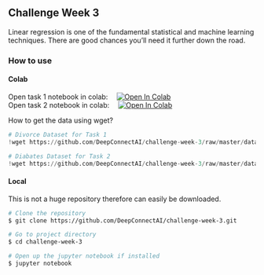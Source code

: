 ## Challenge Week 3
Linear regression is one of the fundamental statistical and machine learning techniques. There are good chances you’ll need it further down the road.

### How to use

#### Colab
Open task 1 notebook in colab: &emsp;[![Open In Colab](https://colab.research.google.com/assets/colab-badge.svg)](https://colab.research.google.com/github/DeepConnectAI/challenge-week-3/blob/master/task_1_logistic_divorse.ipynb)<br>
Open task 2 notebook in colab: &emsp;[![Open In Colab](https://colab.research.google.com/assets/colab-badge.svg)](https://colab.research.google.com/github/DeepConnectAI/challenge-week-3/blob/master/task_2_logistic_diabetes.ipynb)

How to get the data using wget?
```python
# Divorce Dataset for Task 1
!wget https://github.com/DeepConnectAI/challenge-week-3/raw/master/data/divorce.csv

# Diabates Dataset for Task 2
!wget https://github.com/DeepConnectAI/challenge-week-3/raw/master/data/diabetes_data.csv
```
#### Local
This is not a huge repository therefore can easily be downloaded.
```bash
# Clone the repository
$ git clone https://github.com/DeepConnectAI/challenge-week-3.git

# Go to project directory
$ cd challenge-week-3

# Open up the jupyter notebook if installed
$ jupyter notebook
```
